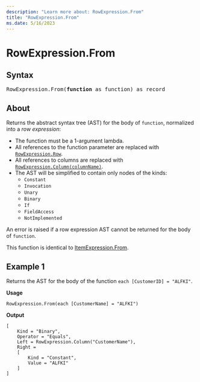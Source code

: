 ```yaml
---
description: "Learn more about: RowExpression.From"
title: "RowExpression.From"
ms.date: 5/16/2023
---
```

# RowExpression.From

## Syntax

<pre>
RowExpression.From(<b>function</b> as function) as record
</pre>  

## About

Returns the abstract syntax tree (AST) for the body of `function`, normalized into a _row expression_:

* The function must be a 1-argument lambda.
* All references to the function parameter are replaced with [`RowExpression.Row`](rowexpression-row.md).
* All references to columns are replaced with [`RowExpression.Column(columnName)`](rowexpression-column.md).
* The AST will be simplified to contain only nodes of the kinds:
  * `Constant`
  * `Invocation`
  * `Unary`
  * `Binary`
  * `If`
  * `FieldAccess`
  * `NotImplemented`

An error is raised if a row expression AST cannot be returned for the body of `function`.

This function is identical to [ItemExpression.From](itemexpression-from.md).
  
## Example 1

Returns the AST for the body of the function `each [CustomerID] = "ALFKI"`.

**Usage**
  
```powerquery-m
RowExpression.From(each [CustomerName] = "ALFKI")  
```  

**Output**

```powerquery-m
[
    Kind = "Binary",
    Operator = "Equals",
    Left = RowExpression.Column("CustomerName"),
    Right =
    [
        Kind = "Constant",
        Value = "ALFKI"
    ]
]
```
